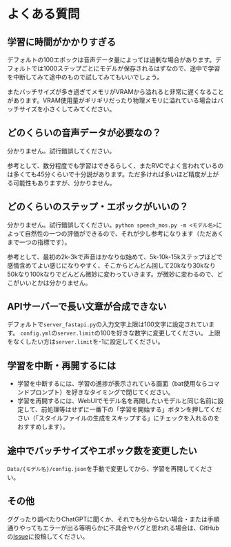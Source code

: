 # よくある質問

## 学習に時間がかかりすぎる

デフォルトの100エポックは音声データ量によっては過剰な場合があります。デフォルトでは1000ステップごとにモデルが保存されるはずなので、途中で学習を中断してみて途中のもので試してみてもいいでしょう。

またバッチサイズが多き過ぎてメモリがVRAMから溢れると非常に遅くなることがあります。VRAM使用量がギリギリだったり物理メモリに溢れている場合はバッチサイズを小さくしてみてください。

## どのくらいの音声データが必要なの？

分かりません。試行錯誤してください。

参考として、数分程度でも学習はできるらしく、またRVCでよく言われているのは多くても45分くらいで十分説があります。ただ多ければ多いほど精度が上がる可能性もありますが、分かりません。

## どのくらいのステップ・エポックがいいの？

分かりません。試行錯誤してください。`python speech_mos.py -m <モデル名>`によって自然性の一つの評価ができるので、それが少し参考になります（ただあくまで一つの指標です）。

参考として、最初の2k-3kで声音はかなり似始めて、5k-10k-15kステップほどで感情含めてよい感じになりやすく、そこからどんどん回して20kなり30kなり50kなり100kなりでどんどん微妙に変わっていきます。が微妙に変わるので、どこがいいとかは分かりません。

## APIサーバーで長い文章が合成できない

デフォルトで`server_fastapi.py`の入力文字上限は100文字に設定されています。
`config.yml`の`server.limit`の100を好きな数字に変更してください。
上限をなくしたい方は`server.limit`を-1に設定してください。

## 学習を中断・再開するには

- 学習を中断するには、学習の進捗が表示されている画面（bat使用ならコマンドプロンプト）を好きなタイミングで閉じてください。
- 学習を再開するには、WebUIでモデル名を再開したいモデルと同じ名前に設定して、前処理等はせずに一番下の「学習を開始する」ボタンを押してください（「スタイルファイルの生成をスキップする」にチェックを入れるのをおすすめします）。

## 途中でバッチサイズやエポック数を変更したい

`Data/{モデル名}/config.json`を手動で変更してから、学習を再開してください。

## その他

ググったり調べたりChatGPTに聞くか、それでも分からない場合・または手順通りやってもエラーが出る等明らかに不具合やバグと思われる場合は、GitHubの[Issue](https://github.com/litagin02/Style-Bert-VITS2/issues)に投稿してください。

